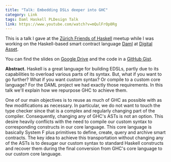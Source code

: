 ```yaml
---
title: "Talk: Embedding DSLs deeper into GHC"
category: Link
tags: Daml Haskell PLDesign Talk
link: https://www.youtube.com/watch?v=mQulFrOp0Rg
---
```


This is a talk I gave at the [Zürich Friends of Haskell](https://zfoh.ch/)
meetup while I was working on the Haskell-based smart contract language
[Daml](https://daml.com/) at [Digital Asset](https://www.digitalasset.com/).

You can find the  slides on [Google Drive][slides] and the code in a
[GitHub Gist][code].

**Abstract.** Haskell is a great language for building EDSLs, partly due to its capabilities to overload various parts of its syntax. But, what if you want to go further? What if you want custom syntax? Or compile to a custom core language? For the DAML project we had exactly those requirements. In this talk we'll explain how we repurpose GHC to achieve them.

One of our main objectives is to reuse as much of GHC as possible with as few modifications as necessary. In particular, we do not want to touch the type checker since that is a complex and regularly changing part of the compiler. Consequently, changing any of GHC's ASTs is not an option. This desire heavily conflicts with the need to compile our custom syntax to corresponding constructs in our core language. This core language is basically System F plus primitives to define, create, query and archive smart contracts. The key idea to achieve this transportation without changing any of the ASTs is to desugar our custom syntax to standard Haskell constructs and recover them during the final conversion from GHC's core language to our custom core language.

[slides]: https://drive.google.com/file/d/1k0eSbz_Hs7325RdWb-PZlBVeJqyoqqB-/view
[code]: https://gist.github.com/hurryabit/24e787bfbe31c4e1cde9483a2debc93d
